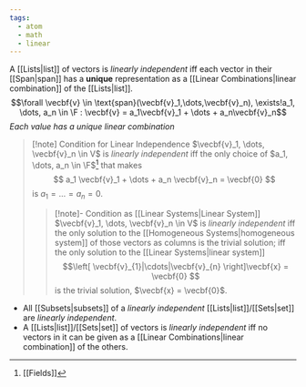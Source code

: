 ```yaml
---
tags:
  - atom
  - math
  - linear
---
```

A [[Lists|list]] of vectors is *linearly independent* iff each vector in their [[Span|span]] has a **unique** representation as a [[Linear Combinations|linear combination]] of the [[Lists|list]]. 
$$\forall \vecbf{v} \in \text{span}(\vecbf{v}_1,\dots,\vecbf{v}_n), \exists!a_1, \dots, a_n \in \F : \vecbf{v} = a_1\vecbf{v}_1 + \dots + a_n\vecbf{v}_n$$
*Each value has a unique linear combination*

> [!note] Condition for Linear Independence
> $\vecbf{v}_1, \dots, \vecbf{v}_n \in V$ is *linearly independent* iff the only choice of $a_1, \dots, a_n \in \F$[^1] that makes
> $$ a_1 \vecbf{v}_1 + \dots + a_n \vecbf{v}_n = \vecbf{0} $$
> is $a_1 = \dots = a_n = 0$.
> > [!note]- Condition as [[Linear Systems|Linear System]]
> > $\vecbf{v}_1, \dots, \vecbf{v}_n \in V$ is *linearly independent* iff the only solution to the [[Homogeneous Systems|homogeneous system]] of those vectors as columns is the trivial solution; iff the only solution to the [[Linear Systems|linear system]]
> > $$\left[ \vecbf{v}_{1}|\cdots|\vecbf{v}_{n} \right]\vecbf{x} = \vecbf{0} $$
> > is the trivial solution, $\vecbf{x} = \vecbf{0}$.

- All [[Subsets|subsets]] of a *linearly independent* [[Lists|list]]/[[Sets|set]] are *linearly independent*.
- A [[Lists|list]]/[[Sets|set]] of vectors is *linearly independent* iff no vectors in it can be given as a [[Linear Combinations|linear combination]] of the others.

[^1]: [[Fields]]